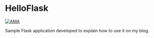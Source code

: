 # HelloFlask
[![AMA](https://img.shields.io/badge/ask%20me-anything-0e7fc0.svg)](https://github.com/trileg/ama)

Sample Flask application developed to explain how to use it on my blog.
